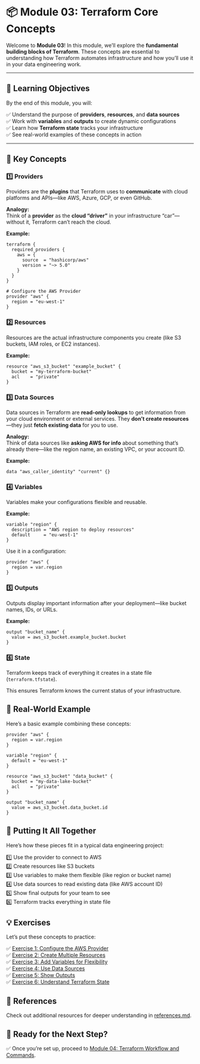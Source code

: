 # 📦 Module 03: Terraform Core Concepts

Welcome to **Module 03**! In this module, we’ll explore the **fundamental building blocks of Terraform**. These concepts are essential to understanding how Terraform automates infrastructure and how you’ll use it in your data engineering work.

---

## 📖 Learning Objectives

By the end of this module, you will:

✅ Understand the purpose of **providers**, **resources**, and **data sources**  
✅ Work with **variables** and **outputs** to create dynamic configurations  
✅ Learn how **Terraform state** tracks your infrastructure  
✅ See real-world examples of these concepts in action  

---

## 🧩 Key Concepts

### 1️⃣ Providers

Providers are the **plugins** that Terraform uses to **communicate** with cloud platforms and APIs—like AWS, Azure, GCP, or even GitHub.

**Analogy:**  
Think of a **provider** as the **cloud “driver”** in your infrastructure “car”—without it, Terraform can’t reach the cloud.

**Example:**

```hcl
terraform {
  required_providers {
    aws = {
      source  = "hashicorp/aws"
      version = "~> 5.0"
    }
  }
}

# Configure the AWS Provider
provider "aws" {
  region = "eu-west-1"
}
```

### 2️⃣ Resources

Resources are the actual infrastructure components you create (like S3 buckets, IAM roles, or EC2 instances).

**Example:**

```hcl
resource "aws_s3_bucket" "example_bucket" {
  bucket = "my-terraform-bucket"
  acl    = "private"
}
```

### 3️⃣ Data Sources

Data sources in Terraform are **read-only lookups** to get information from your cloud environment or external services. They **don’t create resources**—they just **fetch existing data** for you to use.

**Analogy:**  
Think of data sources like **asking AWS for info** about something that’s already there—like the region name, an existing VPC, or your account ID.

**Example:**

```hcl
data "aws_caller_identity" "current" {}
```

### 4️⃣ Variables

Variables make your configurations flexible and reusable.

**Example:**

```hcl
variable "region" {
  description = "AWS region to deploy resources"
  default     = "eu-west-1"
}
```

Use it in a configuration:

```hcl
provider "aws" {
  region = var.region
}
```

### 5️⃣ Outputs

Outputs display important information after your deployment—like bucket names, IDs, or URLs.

**Example:**

```hcl
output "bucket_name" {
  value = aws_s3_bucket.example_bucket.bucket
}
```

### 6️⃣ State

Terraform keeps track of everything it creates in a state file (```terraform.tfstate```).

This ensures Terraform knows the current status of your infrastructure.


## 🚀 Real-World Example

Here’s a basic example combining these concepts:

```hcl
provider "aws" {
  region = var.region
}

variable "region" {
  default = "eu-west-1"
}

resource "aws_s3_bucket" "data_bucket" {
  bucket = "my-data-lake-bucket"
  acl    = "private"
}

output "bucket_name" {
  value = aws_s3_bucket.data_bucket.id
}
```

## 🌟 Putting It All Together
Here’s how these pieces fit in a typical data engineering project:

1️⃣ Use the provider to connect to AWS  
2️⃣ Create resources like S3 buckets  
3️⃣ Use variables to make them flexible (like region or bucket name)  
4️⃣ Use data sources to read existing data (like AWS account ID)  
5️⃣ Show final outputs for your team to see  
6️⃣ Terraform tracks everything in state file  


## 💡 Exercises

Let’s put these concepts to practice:

✅ [Exercise 1: Configure the AWS Provider](exercises/exercise-1.md)  
✅ [Exercise 2: Create Multiple Resources](exercises/exercise-2.md)  
✅ [Exercise 3: Add Variables for Flexibility](exercises/exercise-3.md)  
✅ [Exercise 4: Use Data Sources](exercises/exercise-4.md)  
✅ [Exercise 5: Show Outputs](exercises/exercise-5.md)  
✅ [Exercise 6: Understand Terraform State](exercises/exercise-6.md)  

## 🔗 References
Check out additional resources for deeper understanding in [references.md](references.md).

## 🎉 Ready for the Next Step?
✅ Once you’re set up, proceed to [Module 04: Terraform Workflow and Commands](../module-04-terraform-workflow-and-commands/README.md).
